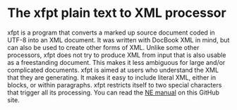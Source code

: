 # The xfpt plain text to XML processor

xfpt is a program that converts a marked up source document coded in UTF-8 into
an XML document. It was written with DocBook XML in mind, but can also be used
to create other forms of XML. Unlike some other processors, xfpt does not try
to produce XML from input that is also usable as a freestanding document. This
makes it less ambiguous for large and/or complicated documents. xfpt is aimed
at users who understand the XML that they are generating. It makes it easy to
include literal XML, either in blocks, or within paragraphs. xfpt restricts
itself to two special characters that trigger all its processing. You can read
the [NE manual](https://github.com/PhilipHazel/xfpt/blob/main/doc/xfpt.pdf) on
this GitHub site.
